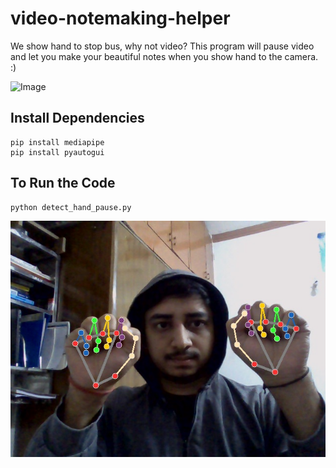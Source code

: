 # video-notemaking-helper
We show hand to stop bus, why not video? This program will pause video and let you make your beautiful notes when you show hand to the camera. :)

![Image](assets/op_vid.gif?raw=true)

## Install Dependencies 
```
pip install mediapipe
pip install pyautogui
```

## To Run the Code
```
python detect_hand_pause.py
```

![Image](assets/Output201.jpg?raw=true)
